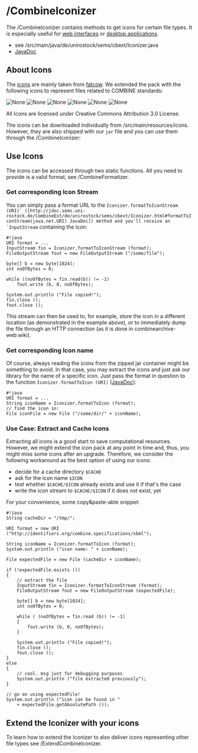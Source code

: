 /CombineIconizer 
=================
The /CombineIconizer contains methods to get icons for certain file types. It is especially useful for [web interfaces](combinearchive-gui:wiki) or [desktop applications](combinearchive-gui:wiki).

* see  /src/main/java/de/unirostock/sems/cbext/Iconizer.java 
* [JavaDoc](http://jdoc.sems.uni-rostock.de///CombineExt/)

About Icons 
------------
The [ icons](/src/main/resources/icons) are mainly taken from [fatcow](http://www.fatcow.com/free-icons). We extended the pack with the following icons to represent files related to COMBINE standards:

![None](source:src/main/resources/icons/Blue-sedml.png)
![None](source:src/main/resources/icons/Green-combine.png)
![None](source:src/main/resources/icons/Red-cellml.png)
![None](source:src/main/resources/icons/Blue-sbgn.png)
![None](source:src/main/resources/icons/Blue-sbml.png)
![None](source:src/main/resources/icons/Blue-unknown.png)

All Icons are licensed under Creative Commons Attribution 3.0 License.

The icons can be downloaded individually from /src/main/resources/icons. However, they are also shipped with our ```jar``` file and you can use them through the /CombineIconizer:

Use Icons 
----------
The icons can be accessed through two static functions. All you need to provide is a valid format, see /CombineFormatizer.

### Get corresponding Icon Stream 
You can simply pass a format URL to the ```Iconizer.formatToIconStream (URI)` ([http://jdoc.sems.uni-rostock.de/CombineExt/de/unirostock/sems/cbext/Iconizer.html#formatToIconStream(java.net.URI) JavaDoc]) method and you'll receive an `InputStream``` containing the icon:

```
#!java
URI format = ...
InputStream fin = Iconizer.formatToIconStream (format);
FileOutputStream fout = new FileOutputStream ("/some/file");

byte[] b = new byte[1024];
int noOfBytes = 0;

while ((noOfBytes = fin.read(b)) != -1)
	fout.write (b, 0, noOfBytes);

System.out.println ("File copied!");
fin.close ();
fout.close ();
```

This stream can then be used to, for example, store the icon in a different location (as demonstrated in the example above), or to immediately dump the file through an HTTP connection (as it is done in combinearchive-web:wiki).

### Get corresponding Icon name 
Of course, always reading the icons from the zipped jar container might be something to avoid. In that case, you may extract the icons and just ask our library for the name of a specific icon. Just pass the format in question to the function ```Iconizer.formatToIcon (URI)``` ([JavaDoc](http://jdoc.sems.uni-rostock.de///CombineExt/de/unirostock/sems/cbext/Iconizer.html//#formatToIcon(java.net.URI))):

```
#!java
URI format = ...
String iconName = Iconizer.formatToIcon (format);
// find the icon in:
File iconFile = new File ("/some/dir/" + iconName);
```


### Use Case: Extract and Cache Icons 
Extracting all icons is a good start to save computational resources. However, we might extend the icon pack at any point in time and, thus, you might miss some icons after an upgrade. Therefore, we consider the following workaround as the best option of using our icons:

* decide for a cache directory ```$CACHE```
* ask for the icon name ```$ICON```
* test whether ```$CACHE/$ICON``` already exists and use it if that's the case
* write the icon stream to ```$CACHE/$ICON``` if it does not exist, yet

For your convenience, some copy&paste-able snippet:


```
#!java
String cacheDir = "/tmp/";

URI format = new URI ("http://identifiers.org/combine.specifications/sbml");

String iconName = Iconizer.formatToIcon (format);
System.out.println ("icon name: " + iconName);

File expectedFile = new File (cacheDir + iconName);

if (!expectedFile.exists ())
{
	// extract the file
	InputStream fin = Iconizer.formatToIconStream (format);
	FileOutputStream fout = new FileOutputStream (expectedFile);
	
	byte[] b = new byte[1024];
	int noOfBytes = 0;
	
	while ( (noOfBytes = fin.read (b)) != -1)
	{
		fout.write (b, 0, noOfBytes);
	}
	
	System.out.println ("File copied!");
	fin.close ();
	fout.close ();
}
else
{
	// cool. msg just for debugging purposes
	System.out.println ("file extracted previously");
}

// go on using expectedFile!
System.out.println ("icon can be found in "
	+ expectedFile.getAbsolutePath ());
```


Extend the Iconizer with your icons 
------------------------------------
To learn how to extend the Iconizer to also deliver icons representing other file types see /ExtendCombineIconizer. 